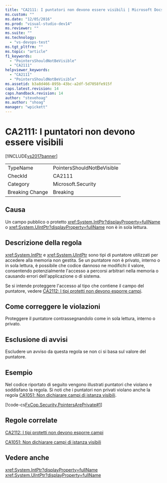 ```yaml
---
title: "CA2111: I puntatori non devono essere visibili | Microsoft Docs"
ms.custom: ""
ms.date: "12/05/2016"
ms.prod: "visual-studio-dev14"
ms.reviewer: ""
ms.suite: ""
ms.technology: 
  - "vs-devops-test"
ms.tgt_pltfrm: ""
ms.topic: "article"
f1_keywords: 
  - "PointersShouldNotBeVisible"
  - "CA2111"
helpviewer_keywords: 
  - "CA2111"
  - "PointersShouldNotBeVisible"
ms.assetid: b3a8d466-895b-43bc-a2df-5d7058fe915f
caps.latest.revision: 14
caps.handback.revision: 14
author: "stevehoag"
ms.author: "shoag"
manager: "wpickett"
---
```

# CA2111: I puntatori non devono essere visibili
[!INCLUDE[vs2017banner](../code-quality/includes/vs2017banner.md)]

|||  
|-|-|  
|TypeName|PointersShouldNotBeVisible|  
|CheckId|CA2111|  
|Category|Microsoft.Security|  
|Breaking Change|Breaking|  
  
## Causa  
 Un campo pubblico o protetto <xref:System.IntPtr?displayProperty=fullName> o <xref:System.UIntPtr?displayProperty=fullName> non è in sola lettura.  
  
## Descrizione della regola  
 <xref:System.IntPtr> e <xref:System.UIntPtr> sono tipi di puntatore utilizzati per accedere alla memoria non gestita.  Se un puntatore non è privato, interno o in sola lettura, è possibile che codice dannoso ne modifichi il valore, consentendo potenzialmente l'accesso a percorsi arbitrari nella memoria o causando errori dell'applicazione o di sistema.  
  
 Se si intende proteggere l'accesso al tipo che contiene il campo del puntatore, vedere [CA2112: I tipi protetti non devono esporre campi](../code-quality/ca2112-secured-types-should-not-expose-fields.md).  
  
## Come correggere le violazioni  
 Proteggere il puntatore contrassegnandolo come in sola lettura, interno o privato.  
  
## Esclusione di avvisi  
 Escludere un avviso da questa regola se non ci si basa sul valore del puntatore.  
  
## Esempio  
 Nel codice riportato di seguito vengono illustrati puntatori che violano e soddisfano la regola.  Si noti che i puntatori non privati violano anche la regola [CA1051: Non dichiarare campi di istanza visibili](../code-quality/ca1051-do-not-declare-visible-instance-fields.md).  
  
 [!code-cs[FxCop.Security.PointersArePrivate#1](../code-quality/codesnippet/CSharp/ca2111-pointers-should-not-be-visible_1.cs)]  
  
## Regole correlate  
 [CA2112: I tipi protetti non devono esporre campi](../code-quality/ca2112-secured-types-should-not-expose-fields.md)  
  
 [CA1051: Non dichiarare campi di istanza visibili](../code-quality/ca1051-do-not-declare-visible-instance-fields.md)  
  
## Vedere anche  
 <xref:System.IntPtr?displayProperty=fullName>   
 <xref:System.UIntPtr?displayProperty=fullName>